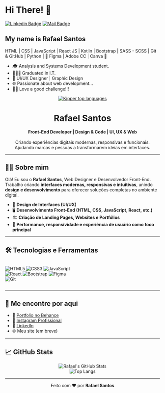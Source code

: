 <h1>Hi There! 👋</h1>

[![Linkedin Badge](https://img.shields.io/badge/-LinkedIn-6633cc?style=flat-square&logo=Linkedin&logoColor=white&link=https://www.linkedin.com/in/rafael-santos-b49155151/)](https://www.linkedin.com/in/rafael-santos-b49155151/)
[![Mail Badge](https://img.shields.io/badge/-Email-6633cc?style=flat&labelColor=6633cc&logo=gmail&logoColor=white)](mailto:rafaelsantos.ss.com)

## My name is Rafael Santos
HTML | CSS | JavaScript | React JS | Kotlin | Bootstrap | SASS - SCSS | Git & GitHub | Python | 🚀
Figma | Adobe CC | Canva 🚀

- 🎓 Analysis and Systems Development student.
- 👨🏼‍🎓 Graduated in I.T.
- 🎨 UI/UX Designer | Graphic Design
- 🌐 Passionate about web development...
- 💪🏼 Love a good challenge!!!

<div align="center">
  
[![Kipper top languages](https://github-readme-stats.vercel.app/api/top-langs/?username=rafaelsantoos&theme=blue-white)](https://github.com/anuraghazra/github-readme-stats)
  
 </div>

 <h1 align="center">Rafael Santos</h1>

<p align="center">
  <b>Front-End Developer | Design & Code | UI, UX & Web</b><br><br>
  Criando experiências digitais modernas, responsivas e funcionais.<br>
  Ajudando marcas e pessoas a transformarem ideias em interfaces.
</p>

---

## 👨‍💻 Sobre mim

Olá! Eu sou o **Rafael Santos**, Web Designer e Desenvolvedor Front-End.  
Trabalho criando **interfaces modernas, responsivas e intuitivas**, unindo **design e desenvolvimento** para oferecer soluções completas no ambiente digital.

- 🎨 **Design de Interfaces (UI/UX)**  
- 🖥️ **Desenvolvimento Front-End (HTML, CSS, JavaScript, React, etc.)**  
- 🏗️ **Criação de Landing Pages, Websites e Portfólios**  
- 🚀 **Performance, responsividade e experiência de usuário como foco principal**  

---

## 🛠️ Tecnologias e Ferramentas

<div style="display: flex; flex-wrap: wrap;">
  
![HTML5](https://img.shields.io/badge/HTML5-E34F26?style=for-the-badge&logo=html5&logoColor=white) 
![CSS3](https://img.shields.io/badge/CSS3-1572B6?style=for-the-badge&logo=css3&logoColor=white) 
![JavaScript](https://img.shields.io/badge/JavaScript-F7DF1E?style=for-the-badge&logo=javascript&logoColor=black)  
![React](https://img.shields.io/badge/React-20232A?style=for-the-badge&logo=react&logoColor=61DAFB) 
![Bootstrap](https://img.shields.io/badge/Bootstrap-563D7C?style=for-the-badge&logo=bootstrap&logoColor=white)
![Figma](https://img.shields.io/badge/Figma-F24E1E?style=for-the-badge&logo=figma&logoColor=white)  
![Git](https://img.shields.io/badge/Git-F05032?style=for-the-badge&logo=git&logoColor=white)  

</div>

---

## 🚀 Me encontre por aqui

- 🔗 [Portfolio no Behance](https://www.behance.net/rafaelsantoss)  
- 🔗 [Instagram Profissional](https://www.instagram.com/rafaelsantos.studio/)
- 🔗 [LinkedIn]([https://www.linkedin.com/](https://www.linkedin.com/in/rafael-santos-b49155151/))
- 🌐 Meu site (em breve)

---

## 📈 GitHub Stats

<div align="center">
  
![Rafael's GitHub Stats](https://github-readme-stats.vercel.app/api?username=rafaelsntoos&show_icons=true&theme=tokyonight&hide_border=true)  
![Top Langs](https://github-readme-stats.vercel.app/api/top-langs/?username=rafaelsantoos&layout=compact&theme=tokyonight&hide_border=true)  

</div>

---

<p align="center">
Feito com ❤️ por <b>Rafael Santos</b>
</p>

